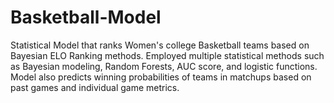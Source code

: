 # Basketball-Model

Statistical Model that ranks Women's college Basketball teams based on Bayesian ELO Ranking methods. Employed multiple statistical methods such as Bayesian modeling, Random Forests, AUC score, and logistic functions. Model also predicts winning probabilities of teams in matchups based on past games and individual game metrics. 

